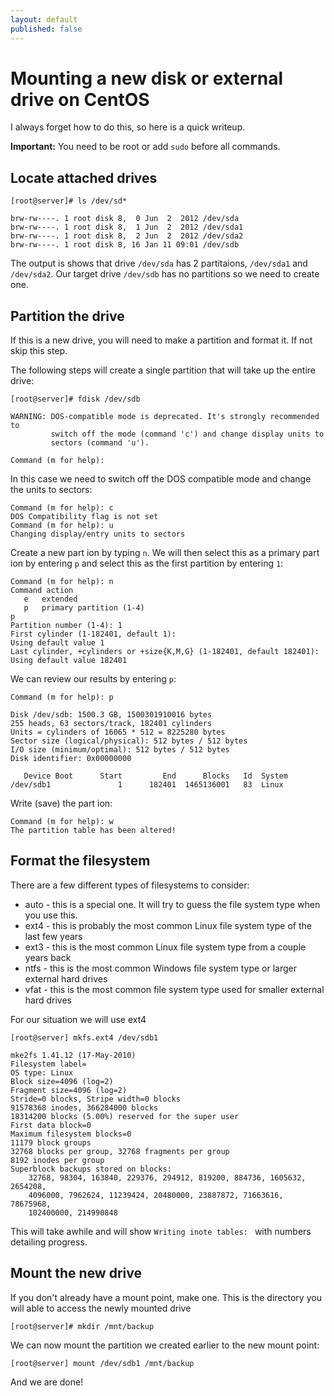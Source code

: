 ```yaml
---
layout: default
published: false
---
```


# Mounting a new disk or external drive on CentOS

I always forget how to do this, so here is a quick writeup.

**Important:** You need to be root or add `sudo` before all commands.

## Locate attached drives

```
[root@server]# ls /dev/sd*

brw-rw----. 1 root disk 8,  0 Jun  2  2012 /dev/sda
brw-rw----. 1 root disk 8,  1 Jun  2  2012 /dev/sda1
brw-rw----. 1 root disk 8,  2 Jun  2  2012 /dev/sda2
brw-rw----. 1 root disk 8, 16 Jan 11 09:01 /dev/sdb
```
The output is shows that drive `/dev/sda` has 2 partitaions, `/dev/sda1` and `/dev/sda2`. Our target drive `/dev/sdb` has no partitions so we need to create one.

## Partition the drive

If this is a new drive, you will need to make a partition and format it. If not skip this step.

The following steps will create a single partition that will take up the entire drive:

```
[root@server]# fdisk /dev/sdb

WARNING: DOS-compatible mode is deprecated. It's strongly recommended to
         switch off the mode (command 'c') and change display units to
         sectors (command 'u').

Command (m for help):
```
In this case we need to switch off the DOS compatible mode and change the units to sectors:

```
Command (m for help): c
DOS Compatibility flag is not set
Command (m for help): u
Changing display/entry units to sectors
```

Create a new part ion by typing `n`. We will then select this as a primary part ion by entering `p` and select this as the first partition by entering `1`:

```
Command (m for help): n
Command action
   e   extended
   p   primary partition (1-4)
p
Partition number (1-4): 1
First cylinder (1-182401, default 1):
Using default value 1
Last cylinder, +cylinders or +size{K,M,G} (1-182401, default 182401):
Using default value 182401
```
We can review our results by entering `p`:

```
Command (m for help): p

Disk /dev/sdb: 1500.3 GB, 1500301910016 bytes
255 heads, 63 sectors/track, 182401 cylinders
Units = cylinders of 16065 * 512 = 8225280 bytes
Sector size (logical/physical): 512 bytes / 512 bytes
I/O size (minimum/optimal): 512 bytes / 512 bytes
Disk identifier: 0x00000000

   Device Boot      Start         End      Blocks   Id  System
/dev/sdb1               1      182401  1465136001   83  Linux
```
Write (save) the part ion:

```
Command (m for help): w
The partition table has been altered!
```

## Format the filesystem

There are a few different types of filesystems to consider:

* auto - this is a special one. It will try to guess the file system type when you use this.   
*  ext4 - this is probably the most common Linux file system type of the last few years  
*  ext3 - this is the most common Linux file system type from a couple years back  
*  ntfs - this is the most common Windows file system type or larger external hard drives  
*  vfat - this is the most common file system type used for smaller external hard drives  

For our situation we will use ext4

```
[root@server] mkfs.ext4 /dev/sdb1

mke2fs 1.41.12 (17-May-2010)
Filesystem label=
OS type: Linux
Block size=4096 (log=2)
Fragment size=4096 (log=2)
Stride=0 blocks, Stripe width=0 blocks
91578368 inodes, 366284000 blocks
18314200 blocks (5.00%) reserved for the super user
First data block=0
Maximum filesystem blocks=0
11179 block groups
32768 blocks per group, 32768 fragments per group
8192 inodes per group
Superblock backups stored on blocks:
	32768, 98304, 163840, 229376, 294912, 819200, 884736, 1605632, 2654208,
	4096000, 7962624, 11239424, 20480000, 23887872, 71663616, 78675968,
	102400000, 214990848
```

This will take awhile and will show `Writing inote tables: ` with numbers detailing progress.

## Mount the new drive

If you don't already have a mount point, make one. This is the directory you will able to access the newly mounted drive

```
[root@server]# mkdir /mnt/backup
```

We can now mount the partition we created earlier to the new mount point:

```
[root@server] mount /dev/sdb1 /mnt/backup
```

And we are done!